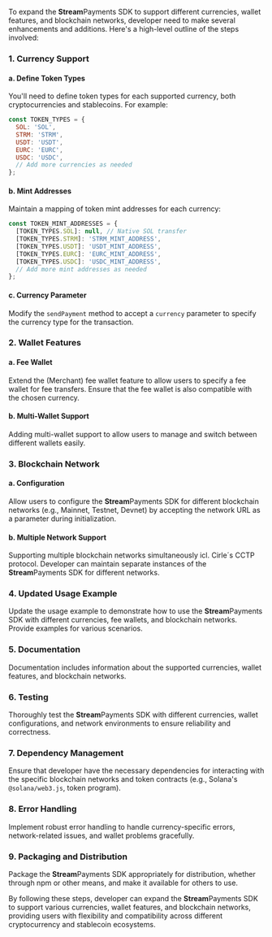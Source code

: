 To expand the **Stream**Payments SDK to support different currencies, wallet features, and blockchain networks, developer need to make several enhancements and additions. Here's a high-level outline of the steps involved:

### 1. Currency Support

#### a. Define Token Types

You'll need to define token types for each supported currency, both cryptocurrencies and stablecoins. For example:

```javascript
const TOKEN_TYPES = {
  SOL: 'SOL',
  STRM: 'STRM',
  USDT: 'USDT',
  EURC: 'EURC',
  USDC: 'USDC',
  // Add more currencies as needed
};
```

#### b. Mint Addresses

Maintain a mapping of token mint addresses for each currency:

```javascript
const TOKEN_MINT_ADDRESSES = {
  [TOKEN_TYPES.SOL]: null, // Native SOL transfer
  [TOKEN_TYPES.STRM]: 'STRM_MINT_ADDRESS',
  [TOKEN_TYPES.USDT]: 'USDT_MINT_ADDRESS',
  [TOKEN_TYPES.EURC]: 'EURC_MINT_ADDRESS',
  [TOKEN_TYPES.USDC]: 'USDC_MINT_ADDRESS',
  // Add more mint addresses as needed
};
```

#### c. Currency Parameter

Modify the `sendPayment` method to accept a `currency` parameter to specify the currency type for the transaction.

### 2. Wallet Features

#### a. Fee Wallet

Extend the (Merchant) fee wallet feature to allow users to specify a fee wallet for fee transfers. Ensure that the fee wallet is also compatible with the chosen currency.

#### b. Multi-Wallet Support

Adding multi-wallet support to allow users to manage and switch between different wallets easily.

### 3. Blockchain Network

#### a. Configuration

Allow users to configure the **Stream**Payments SDK for different blockchain networks (e.g., Mainnet, Testnet, Devnet) by accepting the network URL as a parameter during initialization.

#### b. Multiple Network Support

Supporting multiple blockchain networks simultaneously icl. Cirle´s CCTP protocol. Developer can maintain separate instances of the **Stream**Payments SDK for different networks.

### 4. Updated Usage Example

Update the usage example to demonstrate how to use the **Stream**Payments SDK with different currencies, fee wallets, and blockchain networks. Provide examples for various scenarios.

### 5. Documentation

Documentation includes information about the supported currencies, wallet features, and blockchain networks.

### 6. Testing

Thoroughly test the **Stream**Payments SDK with different currencies, wallet configurations, and network environments to ensure reliability and correctness.

### 7. Dependency Management

Ensure that developer have the necessary dependencies for interacting with the specific blockchain networks and token contracts (e.g., Solana's `@solana/web3.js`, token program).

### 8. Error Handling

Implement robust error handling to handle currency-specific errors, network-related issues, and wallet problems gracefully.

### 9. Packaging and Distribution

Package the **Stream**Payments SDK appropriately for distribution, whether through npm or other means, and make it available for others to use.

By following these steps, developer can expand the **Stream**Payments SDK to support various currencies, wallet features, and blockchain networks, providing users with flexibility and compatibility across different cryptocurrency and stablecoin ecosystems.
